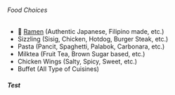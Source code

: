 ###### Food Choices
- :ramen: [Ramen](./store_pages/ramen.md) (Authentic Japanese, Filipino made, etc.)
- Sizzling (Sisig, Chicken, Hotdog, Burger Steak, etc.)
- Pasta (Pancit, Spaghetti, Palabok, Carbonara, etc.)
- Milktea (Fruit Tea, Brown Sugar based, etc.)
- Chicken Wings (Salty, Spicy, Sweet, etc.)
- Buffet (All Type of Cuisines)

##### Test



<!-- | Store Name        | Address          | Overall Rating |
|:-------------|:------------------|:------|
| [Sili Cafe](./store_pages/sili-cafe.html)           | Mahabang Parang | 8.5/10  |
| Gelines | ----   | ----  |
| Raw House           | ----      | ---   |
| Doc Jones           | ---- | ----  | -->

